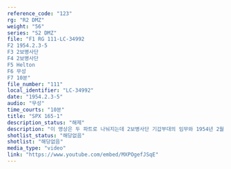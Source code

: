 ```yaml
---
reference_code: "123"
rg: "R2 DMZ"
weight: "56"
series: "S2 DMZ"
file: "F1 RG 111-LC-34992
F2 1954.2.3-5
F3 2보병사단 
F4 2보병사단
F5 Helton
F6 무성 
F7 10분"
file_number: "111"
local_identifier: "LC-34992"
date: "1954.2.3-5"
audio: "무성"
time_courts: "10분"
title: "SPX 165-1"
description_status: "해제"
description: "이 영상은 두 파트로 나눠지는데 2보병사단 기갑부대의 임무와 1954년 2월 10일 의정부 내 기지 활동 등이다. 첫 장면은 기갑부대가 평지와 도로 등지를 이동하고, 자유의 다리를 지난 장면이 포함되었다."
shotlist_status: "해당없음"
shotlist: "해당없음"
media_type: "video"
link: "https://www.youtube.com/embed/MXPOgefJSqE"
---
```

